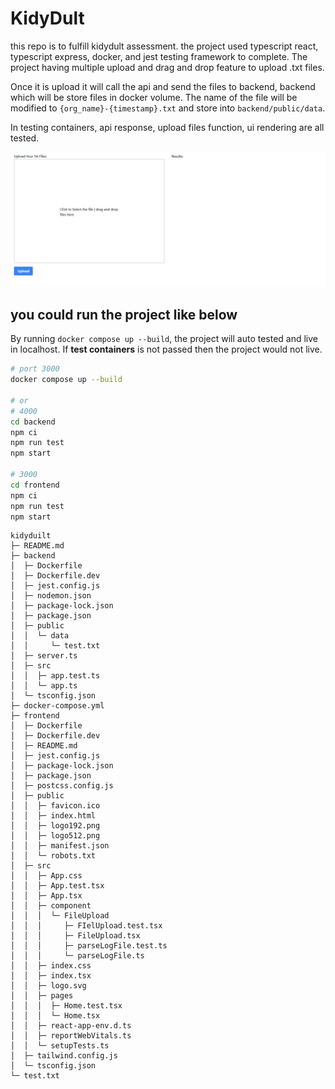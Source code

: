 # KidyDult

this repo is to fulfill kidydult assessment. the project used typescript react, typescript express, docker, and jest testing framework to complete. The project having multiple upload and drag and drop feature to upload .txt files. 

Once it is upload it will call the api and send the files to backend, backend which will be store files in docker volume. The name of the file will be modified to `{org_name}-{timestamp}.txt` and store into `backend/public/data`.

In testing containers, api response, upload files function, ui rendering are all tested.

![image](assets/home.png)
## you could run the project like below
By running `docker compose up --build`, the project will auto tested and live in localhost. If **test containers** is not passed then the project would not live.
``` sh
# port 3000
docker compose up --build 

# or
# 4000
cd backend
npm ci
npm run test
npm start

# 3000
cd frontend
npm ci
npm run test
npm start
```



```
kidyduilt
├─ README.md
├─ backend
│  ├─ Dockerfile
│  ├─ Dockerfile.dev
│  ├─ jest.config.js
│  ├─ nodemon.json
│  ├─ package-lock.json
│  ├─ package.json
│  ├─ public
│  │  └─ data
│  │     └─ test.txt
│  ├─ server.ts
│  ├─ src
│  │  ├─ app.test.ts
│  │  └─ app.ts
│  └─ tsconfig.json
├─ docker-compose.yml
├─ frontend
│  ├─ Dockerfile
│  ├─ Dockerfile.dev
│  ├─ README.md
│  ├─ jest.config.js
│  ├─ package-lock.json
│  ├─ package.json
│  ├─ postcss.config.js
│  ├─ public
│  │  ├─ favicon.ico
│  │  ├─ index.html
│  │  ├─ logo192.png
│  │  ├─ logo512.png
│  │  ├─ manifest.json
│  │  └─ robots.txt
│  ├─ src
│  │  ├─ App.css
│  │  ├─ App.test.tsx
│  │  ├─ App.tsx
│  │  ├─ component
│  │  │  └─ FileUpload
│  │  │     ├─ FIelUpload.test.tsx
│  │  │     ├─ FileUpload.tsx
│  │  │     ├─ parseLogFile.test.ts
│  │  │     └─ parseLogFile.ts
│  │  ├─ index.css
│  │  ├─ index.tsx
│  │  ├─ logo.svg
│  │  ├─ pages
│  │  │  ├─ Home.test.tsx
│  │  │  └─ Home.tsx
│  │  ├─ react-app-env.d.ts
│  │  ├─ reportWebVitals.ts
│  │  └─ setupTests.ts
│  ├─ tailwind.config.js
│  └─ tsconfig.json
└─ test.txt

```